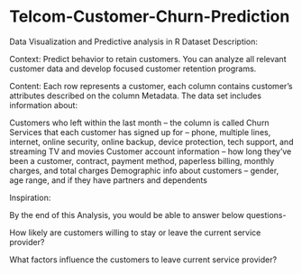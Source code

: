 # Telcom-Customer-Churn-Prediction
Data Visualization and Predictive analysis in R
Dataset Description:

Context:
Predict behavior to retain customers. You can analyze all relevant customer data and develop focused customer retention programs.

Content:
Each row represents a customer, each column contains customer’s attributes described on the column Metadata.
The data set includes information about:

Customers who left within the last month – the column is called Churn
Services that each customer has signed up for – phone, multiple lines, internet, online security, online backup, device protection, tech support, and streaming TV and movies
Customer account information – how long they’ve been a customer, contract, payment method, paperless billing, monthly charges, and total charges
Demographic info about customers – gender, age range, and if they have partners and dependents

Inspiration:

By the end of this Analysis, you would be able to answer below questions-

How likely are customers willing to stay or leave the current service provider?

What factors influence the customers to leave current service provider?

